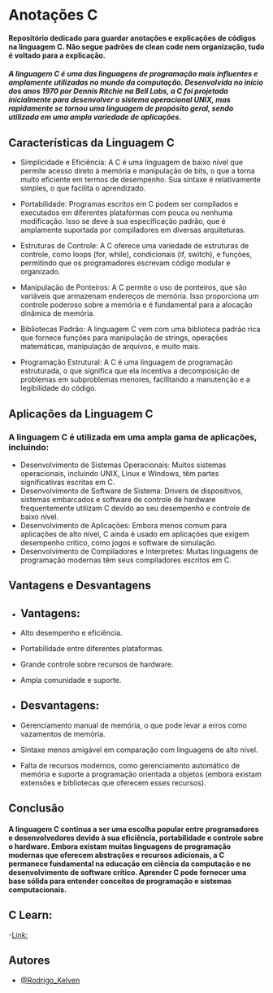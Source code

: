 # Anotações C
#### Repositório dedicado para guardar anotações e explicações de códigos na linguagem C. Não segue padrões de clean code nem organização, tudo é voltado para a explicação.

##### A linguagem C é uma das linguagens de programação mais influentes e amplamente utilizadas no mundo da computação. Desenvolvida no início dos anos 1970 por Dennis Ritchie na Bell Labs, a C foi projetada inicialmente para desenvolver o sistema operacional UNIX, mas rapidamente se tornou uma linguagem de propósito geral, sendo utilizada em uma ampla variedade de aplicações.

## Características da Linguagem C

- Simplicidade e Eficiência: A C é uma linguagem de baixo nível que permite acesso direto à memória e manipulação de bits, o que a torna muito eficiente em termos de desempenho. Sua sintaxe é relativamente simples, o que facilita o aprendizado.

- Portabilidade: Programas escritos em C podem ser compilados e executados em diferentes plataformas com pouca ou nenhuma modificação. Isso se deve à sua especificação padrão, que é amplamente suportada por compiladores em diversas arquiteturas.

- Estruturas de Controle: A C oferece uma variedade de estruturas de controle, como loops (for, while), condicionais (if, switch), e funções, permitindo que os programadores escrevam código modular e organizado.

- Manipulação de Ponteiros: A C permite o uso de ponteiros, que são variáveis que armazenam endereços de memória. Isso proporciona um controle poderoso sobre a memória e é fundamental para a alocação dinâmica de memória.

- Bibliotecas Padrão: A linguagem C vem com uma biblioteca padrão rica que fornece funções para manipulação de strings, operações matemáticas, manipulação de arquivos, e muito mais.

- Programação Estrutural: A C é uma linguagem de programação estruturada, o que significa que ela incentiva a decomposição de problemas em subproblemas menores, facilitando a manutenção e a legibilidade do código.

## Aplicações da Linguagem C

### A linguagem C é utilizada em uma ampla gama de aplicações, incluindo:

- Desenvolvimento de Sistemas Operacionais: Muitos sistemas operacionais, incluindo UNIX, Linux e Windows, têm partes significativas escritas em C.
- Desenvolvimento de Software de Sistema: Drivers de dispositivos, sistemas embarcados e software de controle de hardware frequentemente utilizam C devido ao seu desempenho e controle de baixo nível.
- Desenvolvimento de Aplicações: Embora menos comum para aplicações de alto nível, C ainda é usado em aplicações que exigem desempenho crítico, como jogos e software de simulação.
- Desenvolvimento de Compiladores e Interpretes: Muitas linguagens de programação modernas têm seus compiladores escritos em C.

## Vantagens e Desvantagens

- ## Vantagens:

- Alto desempenho e eficiência.
- Portabilidade entre diferentes plataformas.
- Grande controle sobre recursos de hardware.
- Ampla comunidade e suporte.

- ## Desvantagens:

- Gerenciamento manual de memória, o que pode levar a erros como vazamentos de memória.
- Sintaxe menos amigável em comparação com linguagens de alto nível.
- Falta de recursos modernos, como gerenciamento automático de memória e suporte a programação orientada a objetos (embora existam extensões e bibliotecas que oferecem esses recursos).

## Conclusão

#### A linguagem C continua a ser uma escolha popular entre programadores e desenvolvedores devido à sua eficiência, portabilidade e controle sobre o hardware. Embora existam muitas linguagens de programação modernas que oferecem abstrações e recursos adicionais, a C permanece fundamental na educação em ciência da computação e no desenvolvimento de software crítico. Aprender C pode fornecer uma base sólida para entender conceitos de programação e sistemas computacionais.
## C Learn:
-[Link:](https://www.learn-c.org/)

## Autores
- [@Rodrigo_Kelven](https://github.com/Rodrigo-Kelven)
